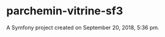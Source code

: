 parchemin-vitrine-sf3
=====================

A Symfony project created on September 20, 2018, 5:36 pm.
